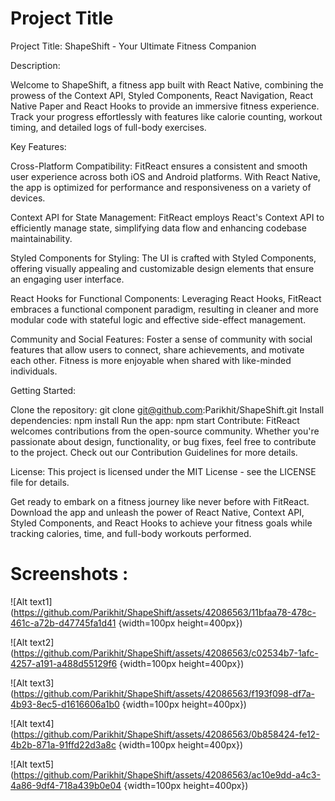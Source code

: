 
# Project Title


Project Title: ShapeShift - Your Ultimate Fitness Companion

Description:

Welcome to ShapeShift, a fitness app built with React Native, combining the prowess of the Context API, Styled Components, React Navigation, React Native Paper and React Hooks to provide an immersive fitness experience. Track your progress effortlessly with features like calorie counting, workout timing, and detailed logs of full-body exercises.

Key Features:

Cross-Platform Compatibility:
FitReact ensures a consistent and smooth user experience across both iOS and Android platforms. With React Native, the app is optimized for performance and responsiveness on a variety of devices.

Context API for State Management:
FitReact employs React's Context API to efficiently manage state, simplifying data flow and enhancing codebase maintainability.

Styled Components for Styling:
The UI is crafted with Styled Components, offering visually appealing and customizable design elements that ensure an engaging user interface.

React Hooks for Functional Components:
Leveraging React Hooks, FitReact embraces a functional component paradigm, resulting in cleaner and more modular code with stateful logic and effective side-effect management.

Community and Social Features:
Foster a sense of community with social features that allow users to connect, share achievements, and motivate each other. Fitness is more enjoyable when shared with like-minded individuals.

Getting Started:

Clone the repository: git clone git@github.com:Parikhit/ShapeShift.git
Install dependencies: npm install
Run the app: npm start
Contribute:
FitReact welcomes contributions from the open-source community. Whether you're passionate about design, functionality, or bug fixes, feel free to contribute to the project. Check out our Contribution Guidelines for more details.

License:
This project is licensed under the MIT License - see the LICENSE file for details.

Get ready to embark on a fitness journey like never before with FitReact. Download the app and unleash the power of React Native, Context API, Styled Components, and React Hooks to achieve your fitness goals while tracking calories, time, and full-body workouts performed.

# Screenshots :
![Alt text1](https://github.com/Parikhit/ShapeShift/assets/42086563/11bfaa78-478c-461c-a72b-d47745fa1d41 {width=100px height=400px})

![Alt text2](https://github.com/Parikhit/ShapeShift/assets/42086563/c02534b7-1afc-4257-a191-a488d55129f6 {width=100px height=400px})

![Alt text3](https://github.com/Parikhit/ShapeShift/assets/42086563/f193f098-df7a-4b93-8ec5-d1616606a1b0 {width=100px height=400px})

![Alt text4](https://github.com/Parikhit/ShapeShift/assets/42086563/0b858424-fe12-4b2b-871a-91ffd22d3a8c {width=100px height=400px})

![Alt text5](https://github.com/Parikhit/ShapeShift/assets/42086563/ac10e9dd-a4c3-4a86-9df4-718a439b0e04 {width=100px height=400px})










